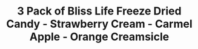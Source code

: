 ---
title: 3 Pack of Bliss Life Freeze Dried Candy - Strawberry Cream -  Carmel Apple - Orange Creamsicle
name: 3 Pack of Bliss Life Freeze Dried Candy
description: 3 Pack of Bliss Life Freeze Dried Candy - Strawberry Cream Bites, Carmel Apple Bites and Orange Creamsicle Bites.
price: $29.99
imageUrl: ["/assets/images/snackboxes/fd1/fd-1-1.jpg", "/assets/images/snackboxes/fd1/fd-1-2.jpg", "/assets/images/snackboxes/fd1/fd-1-3.jpg", "/assets/images/snackboxes/fd1/fd-1-4.jpg","/assets/images/snackboxes/fd1/fd-1-5.jpg"]
tags: -product
imageAlt: "Variety sample pack of freeze dried candies"
link: "https://amzn.to/3XuJ8p0"
---